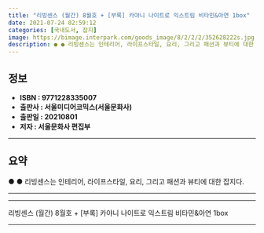 ```yaml
---
title: "리빙센스 (월간) 8월호 + [부록] 카야니 나이트로 익스트림 비타민&아연 1box"
date: 2021-07-24 02:59:12
categories: [국내도서, 잡지]
image: https://bimage.interpark.com/goods_image/8/2/2/2/352628222s.jpg
description: ● ● 리빙센스는 인테리어, 라이프스타일, 요리, 그리고 패션과 뷰티에 대한 잡지다.
---
```


## **정보**

- **ISBN : 9771228335007**
- **출판사 : 서울미디어코믹스(서울문화사)**
- **출판일 : 20210801**
- **저자 : 서울문화사 편집부**

------



## **요약**

●  ●  리빙센스는 인테리어, 라이프스타일, 요리, 그리고 패션과 뷰티에 대한 잡지다.

------



------


리빙센스 (월간) 8월호 + [부록] 카야니 나이트로 익스트림 비타민&아연 1box 

------


